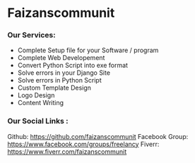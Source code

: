 # Faizanscommunit
### Our Services:
- Complete Setup file for your Software / program
- Complete Web Developement
- Convert Python Script into exe format
- Solve errors in your Django Site
- Solve errors in Python Script
- Custom Template Design
- Logo Design
- Content Writing


### Our Social Links :
Github: https://github.com/faizanscommunit
Facebook Group: https://www.facebook.com/groups/freelancy
Fiverr: https://www.fiverr.com/faizanscommunit

